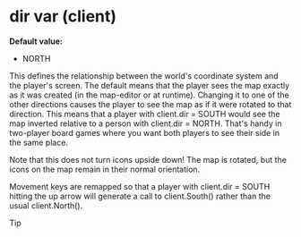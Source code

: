 # dir var (client)
**Default value:**
+   NORTH


This defines the relationship between the world\'s coordinate
system and the player\'s screen. The default means that the player sees
the map exactly as it was created (in the map-editor or at runtime).
Changing it to one of the other directions causes the player to see the
map as if it were rotated to that direction. This means that a player
with client.dir = SOUTH would see the map inverted relative to a person
with client.dir = NORTH. That\'s handy in two-player board games where
you want both players to see their side in the same place. 

Note
that this does not turn icons upside down! The map is rotated, but the
icons on the map remain in their normal orientation. 

Movement
keys are remapped so that a player with client.dir = SOUTH hitting the
up arrow will generate a call to client.South() rather than the usual
client.North().

> [!TIP] 
> 